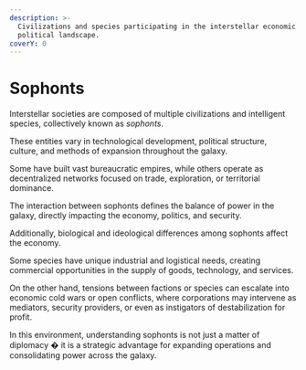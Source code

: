 ```yaml
---
description: >-
  Civilizations and species participating in the interstellar economic and
  political landscape.
coverY: 0
---
```


# Sophonts

Interstellar societies are composed of multiple civilizations and intelligent species, collectively known as _sophonts_.

These entities vary in technological development, political structure, culture, and methods of expansion throughout the galaxy.

Some have built vast bureaucratic empires, while others operate as decentralized networks focused on trade, exploration, or territorial dominance.

The interaction between sophonts defines the balance of power in the galaxy, directly impacting the economy, politics, and security.

Additionally, biological and ideological differences among sophonts affect the economy.

Some species have unique industrial and logistical needs, creating commercial opportunities in the supply of goods, technology, and services.

On the other hand, tensions between factions or species can escalate into economic cold wars or open conflicts, where corporations may intervene as mediators, security providers, or even as instigators of destabilization for profit.

In this environment, understanding sophonts is not just a matter of diplomacy � it is a strategic advantage for expanding operations and consolidating power across the galaxy.
